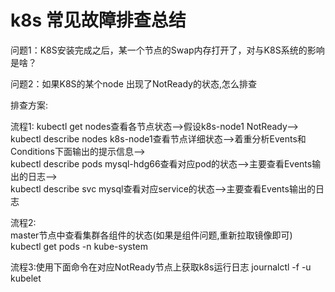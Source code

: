 # k8s 常见故障排查总结

问题1：K8S安装完成之后，某一个节点的Swap内存打开了，对与K8S系统的影响是啥？

问题2：如果K8S的某个node 出现了NotReady的状态,怎么排查

排查方案:

流程1: kubectl get nodes查看各节点状态-->假设k8s-node1 NotReady-->  
kubectl describe nodes k8s-node1查看节点详细状态-->着重分析Events和Conditions下面输出的提示信息-->  
kubectl describe pods mysql-hdg66查看对应pod的状态-->主要查看Events输出的日志-->  
kubectl describe svc mysql查看对应service的状态-->主要查看Events输出的日志

流程2:  
master节点中查看集群各组件的状态(如果是组件问题,重新拉取镜像即可)  
kubectl get pods -n kube-system

流程3:使用下面命令在对应NotReady节点上获取k8s运行日志
journalctl -f -u kubelet

